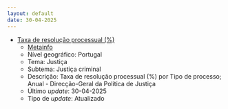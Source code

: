 ```yaml
---
layout: default
date: 30-04-2025
---
```

* [Taxa de resolução processual (%)](https://www.ine.pt/xportal/xmain?xpid=INE&xpgid=ine_indicadores&indOcorrCod=0009683&contexto=bd&selTab=tab2)
  * [Metainfo](https://www.ine.pt/bddXplorer/htdocs/minfo.jsp?var_cd=0009683&lingua=PT)
  * Nível geográfico: Portugal
  * Tema: Justiça
  * Subtema: Justiça criminal
  * Descrição: Taxa de resolução processual (%) por Tipo de processo; Anual - Direcção-Geral da Política de Justiça
  * Último _update_: 30-04-2025
  * Tipo de _update_: Atualizado

